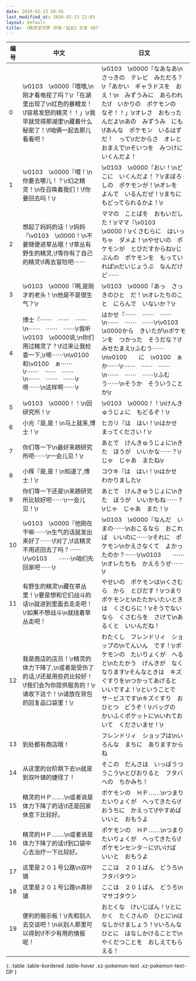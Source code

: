 ```yaml
---
date: 2020-02-23 20:56
last_modified_at: 2020-02-23 22:03
layout: default
title: 《精灵宝可梦 珍珠／钻石》文本 407
---
```

| 编号 | 中文 | 日文 |
| ---- | ---- | ---- |
| 0 | \v0103　\x0000『喂喂,\n刚才看电视了吗？\r「在湖里出现了\n红色的暴鲤龙！\f容易发怒的精灵！！」\r我早就觉得那湖里\n藏着什么秘密了！\f咱俩一起去那儿看看吧！ | \v0103　\x0000『なあなあ\nさっきの　テレビ　みただろ？\r「あかい　ギャラドスを　おえ！\n　みずうみに　あらわれた\f　いかりの　ポケモンの　なぞ！！」\rオレさ　おもったんだよ\nあの　みずうみ　にも\fあんな　ポケモン　いるはずだ！　って\rだからさ　オレと　おまえで\nそいつを　みつけに　いくんだよ！ |
| 1 | \v0103　\x0000『喂！\n你要去哪儿！？\r幻之精灵！\n在召唤着我们！\f你要回去吗！\r | \v0103　\x0000『おい！\nどこに　いくんだよ！？\rまぼろしの　ポケモンが！\nオレを　よんで　いるんだぜ！\rまちに　もどってられるかよ！\r |
| 2 | 想起了妈妈的话！\r妈妈『\v0103　\x0000！\n不要随便进草丛哦！\f草丛有野生的精灵,\f等你有了自己的精灵\f再去冒险吧⋯⋯ | ママの　ことばを　おもいだした！\rママ『\v0103　\x0000！\rくさむらに　はいっちゃ　ダメよ！\nやせいの　ポケモンが　とびだすからね\rじぶんの　ポケモンを　もっていれば\nだいじょうぶ　なんだけど⋯⋯ |
| 3 | \v0103　\x0000『啊,是刚才的老头！\n他是不是很生气？\r | \v0103　\x0000『あっ　さっきのひと　だ！\nオレたちのこと　にらんで　いないか？\r |
| 4 | 博士『⋯⋯　⋯⋯　⋯⋯\n⋯⋯　⋯⋯　⋯⋯\r我听\v0103　\x0000说,\n你们用过精灵了？\f过来让我检查一下,\r嗯⋯⋯\n\v0100　　和\v0100　ぁ⋯⋯\r⋯⋯　⋯⋯　⋯⋯\n⋯⋯　⋯⋯　⋯⋯\r嗯⋯⋯\n这样啊⋯⋯\r | はかせ『⋯⋯　⋯⋯　⋯⋯\n⋯⋯　⋯⋯　⋯⋯\r\v0103　\x0000から　きいたが\nポケモンを　つかった　そうだな？\fみせたまえ\rふむう⋯⋯\n\v0100　　に　\v0100　ぁか⋯⋯\r⋯⋯　⋯⋯　⋯⋯\n⋯⋯　⋯⋯　⋯⋯\rふむう⋯⋯\nそうか　そういうことか\r |
| 5 | \v0103　\x0000！！\n回研究所！\r | \v0103　\x0000！！\nけんきゅうじょに　もどるぞ！\r |
| 6 | 小光『是,是！\n马上就来,博士！\r | ヒカリ『は　はい！\nはかせ　まってください！\r |
| 7 | 你们等一下\n最好来趟研究所吧⋯⋯\r一会儿见！\r | あとで　けんきゅうじょに\nきた　ほうが　いいかな⋯⋯？\rじゃ　じゃあ　またね\r |
| 8 | 小辉『是,是！\n知道了,博士！\r | コウキ『は　はい！\nはかせ　わかりました\r |
| 9 | 你们等一下还是\n来趟研究所比较好吧⋯⋯\r一会儿见！\r | あとで　けんきゅうじょに\nきた　ほうが　いいかもね⋯⋯？\rじゃ　じゃあ　また！\r |
| 10 | \v0103　\x0000『他刚在干嘛⋯⋯\n生气的话就发出来好了⋯⋯\f对了,\f这精灵不用还回去了吗？⋯⋯\r\v0103　　⋯⋯\n咱们先回家吧⋯⋯\r | \v0103　\x0000『なんだ　いまの⋯⋯\nおこるなら　おこれば　いいのに⋯⋯\rそれに　ポケモン\nかえさなくて　よかったのか？⋯⋯\r\v0103　　⋯⋯\nオレたちも　かえろうぜ⋯⋯\r |
| 11 | 有野生的精灵\n藏在草丛里！\r要是想和它们战斗的话\n就进到里面去走走吧！\r如果不想战斗\n就绕着草丛走吧！ | やせいの　ポケモンは\nくさむら　から　とびだす！\rつまり　ポケモンと\nたたかいたいときは　くさむらに！\rそうでないなら　くさむらを　さけて\nあるくと　いいんだね！ |
| 12 | 我是商店的店员！\r精灵的体力下降了,\n或者是受伤了的话,\f还是用些药比较好！\f我们会为你提供服务的！\r请收下这个！\n请放在背包的回复品口袋里！\r | わたくし　フレンドリィ　ショップの\nてんいん　です！\rポケモンの　たいりょくが　へると\nたたかう　げんきが　なくなります\rそんなときは　キズぐすりを\nつかってあげると　いいですよ！\rということで　サ－ビスです\nキズぐすり　おひとつ　どうぞ！\rバッグの　かいふくポケットに\nいれておいて　くださいませ！\r |
| 13 | 到处都有商店哦！ | フレンドリィ　ショップは\nいろんな　まちに　ありますからね |
| 14 | 从这里的台阶跳下去\n就是到双叶镇的捷径了！ | そこの　だんさは　いっぽうつうこう\nとびおりると　フタバへの　ちかみち！ |
| 15 | 精灵的ＨＰ⋯⋯\n或者说是体力下降了的话\f还是回家休息下比较好。 | ポケモンの　ＨＰ⋯⋯\nつまり　たいりょくが　へってきたら\fおうちに　かえって\fやすめば　いいと　おもうよ |
| 16 | 精灵的ＨＰ⋯⋯\n或者说是体力下降了的话\f到口袋中心去治疗一下比较好。 | ポケモンの　ＨＰ⋯⋯\nつまり　たいりょくが　へってきたら\fポケモンセンタ－に\fいけば　いいと　おもうよ |
| 17 | 这里是２０１号公路\n双叶镇 | ここは　２０１ばん　どうろ\nフタバタウン |
| 18 | 这里是２０１号公路\n真砂镇 | ここは　２０１ばん　どうろ\nマサゴタウン |
| 19 | 便利的揭示板！\r先和别人去交谈吧！\n从别人那里可以得到\f不少有用的情报呢！ | おとくな　けいじばん！\rとにかく　たくさんの　ひとに\nはなしかけましょう！\rいろんな　ひとに　はなしかけることで\nやくだつことを　おしえてもらえる！ |
{: .table .table-bordered .table-hover .xz-pokemon-text .xz-pokemon-text-DP }